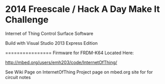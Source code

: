 2014 Freescale / Hack A Day Make It Challenge
================

Internet of Thing Control Surface Software

Build with Visual Studio 2013 Express Edition

================
Firmware for FRDM-K64 Located Here:

http://mbed.org/users/emh203/code/InternetOfThing/

See Wiki Page on InternetOfThing Project page on mbed.org site for for circuit notes